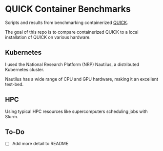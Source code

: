 # QUICK Container Benchmarks
Scripts and results from benchmarking containerized [QUICK](https://github.com/merzlab/QUICK).

The goal of this repo is to compare containerized QUICK to a local installation of QUICK on various hardware.

## Kubernetes
I used the National Research Platform (NRP) Nautilus, a distributed Kubernetes cluster.

Nautilus has a wide range of CPU and GPU hardware, making it an excellent test-bed.

## HPC
Using typical HPC resources like supercomputers scheduling jobs with Slurm.

## To-Do
- [ ] Add more detail to README
